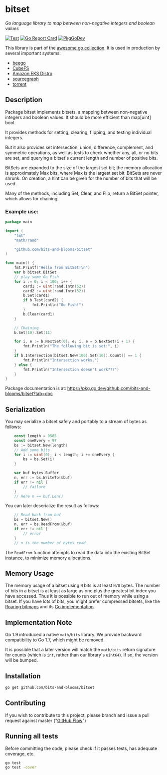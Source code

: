 # bitset

*Go language library to map between non-negative integers and boolean values*

[![Test](https://github.com/bits-and-blooms/bitset/workflows/Test/badge.svg)](https://github.com/willf/bitset/actions?query=workflow%3ATest)
[![Go Report Card](https://goreportcard.com/badge/github.com/willf/bitset)](https://goreportcard.com/report/github.com/willf/bitset)
[![PkgGoDev](https://pkg.go.dev/badge/github.com/bits-and-blooms/bitset?tab=doc)](https://pkg.go.dev/github.com/bits-and-blooms/bitset?tab=doc)


This library is part of the [awesome go collection](https://github.com/avelino/awesome-go). It is used in production by several important systems:

* [beego](https://github.com/beego/beego)
* [CubeFS](https://github.com/cubefs/cubefs)
* [Amazon EKS Distro](https://github.com/aws/eks-distro)
* [sourcegraph](https://github.com/sourcegraph/sourcegraph)
* [torrent](https://github.com/anacrolix/torrent)


## Description

Package bitset implements bitsets, a mapping between non-negative integers and boolean values.
It should be more efficient than map[uint] bool.

It provides methods for setting, clearing, flipping, and testing individual integers.

But it also provides set intersection, union, difference, complement, and symmetric operations, as well as tests to check whether any, all, or no bits are set, and querying a bitset's current length and number of positive bits.

BitSets are expanded to the size of the largest set bit; the memory allocation is approximately Max bits, where Max is the largest set bit. BitSets are never shrunk. On creation, a hint can be given for the number of bits that will be used.

Many of the methods, including Set, Clear, and Flip, return a BitSet pointer, which allows for chaining.

### Example use:

```go
package main

import (
	"fmt"
	"math/rand"

	"github.com/bits-and-blooms/bitset"
)

func main() {
	fmt.Printf("Hello from BitSet!\n")
	var b bitset.BitSet
	// play some Go Fish
	for i := 0; i < 100; i++ {
		card1 := uint(rand.Intn(52))
		card2 := uint(rand.Intn(52))
		b.Set(card1)
		if b.Test(card2) {
			fmt.Println("Go Fish!")
		}
		b.Clear(card1)
	}

	// Chaining
	b.Set(10).Set(11)

	for i, e := b.NextSet(0); e; i, e = b.NextSet(i + 1) {
		fmt.Println("The following bit is set:", i)
	}
	if b.Intersection(bitset.New(100).Set(10)).Count() == 1 {
		fmt.Println("Intersection works.")
	} else {
		fmt.Println("Intersection doesn't work???")
	}
}
```


Package documentation is at: https://pkg.go.dev/github.com/bits-and-blooms/bitset?tab=doc

## Serialization


You may serialize a bitset safely and portably to a stream
of bytes as follows:
```Go
    const length = 9585
	const oneEvery = 97
	bs := bitset.New(length)
	// Add some bits
	for i := uint(0); i < length; i += oneEvery {
		bs = bs.Set(i)
	}

	var buf bytes.Buffer
	n, err := bs.WriteTo(&buf)
	if err != nil {
		// failure
	}
	// Here n == buf.Len()
```
You can later deserialize the result as follows:

```Go
	// Read back from buf
	bs = bitset.New()
	n, err = bs.ReadFrom(&buf)
	if err != nil {
		// error
	}
	// n is the number of bytes read
```

The `ReadFrom` function attempts to read the data into the existing
BitSet instance, to minimize memory allocations.

## Memory Usage

The memory usage of a bitset using `N` bits is at least `N/8` bytes. The number of bits in a bitset is at least as large as one plus the greatest bit index you have accessed. Thus it is possible to run out of memory while using a bitset. If you have lots of bits, you might prefer compressed bitsets, like the [Roaring bitmaps](http://roaringbitmap.org) and its [Go implementation](https://github.com/RoaringBitmap/roaring).

## Implementation Note

Go 1.9 introduced a native `math/bits` library. We provide backward compatibility to Go 1.7, which might be removed.

It is possible that a later version will match the `math/bits` return signature for counts (which is `int`, rather than our library's `uint64`). If so, the version will be bumped.

## Installation

```bash
go get github.com/bits-and-blooms/bitset
```

## Contributing

If you wish to contribute to this project, please branch and issue a pull request against master ("[GitHub Flow](https://guides.github.com/introduction/flow/)")

## Running all tests

Before committing the code, please check if it passes tests, has adequate coverage, etc.
```bash
go test
go test -cover
```
